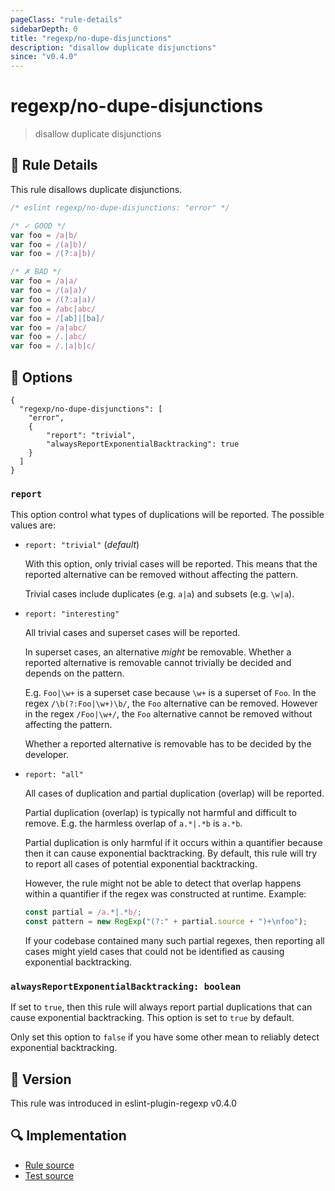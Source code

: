 ```yaml
---
pageClass: "rule-details"
sidebarDepth: 0
title: "regexp/no-dupe-disjunctions"
description: "disallow duplicate disjunctions"
since: "v0.4.0"
---
```

# regexp/no-dupe-disjunctions

> disallow duplicate disjunctions

## :book: Rule Details

This rule disallows duplicate disjunctions.

<eslint-code-block>

```js
/* eslint regexp/no-dupe-disjunctions: "error" */

/* ✓ GOOD */
var foo = /a|b/
var foo = /(a|b)/
var foo = /(?:a|b)/

/* ✗ BAD */
var foo = /a|a/
var foo = /(a|a)/
var foo = /(?:a|a)/
var foo = /abc|abc/
var foo = /[ab]|[ba]/
var foo = /a|abc/
var foo = /.|abc/
var foo = /.|a|b|c/
```

</eslint-code-block>

## :wrench: Options

```json5
{
  "regexp/no-dupe-disjunctions": [
    "error",
    {
        "report": "trivial",
        "alwaysReportExponentialBacktracking": true
    }
  ]
}
```

### `report`

This option control what types of duplications will be reported. The possible values are:

- `report: "trivial"` (_default_)

  With this option, only trivial cases will be reported. This means that the reported alternative can be removed without affecting the pattern.

  Trivial cases include duplicates (e.g. `a|a`) and subsets (e.g. `\w|a`).

- `report: "interesting"`

  All trivial cases and superset cases will be reported.

  In superset cases, an alternative _might_ be removable. Whether a reported alternative is removable cannot trivially be decided and depends on the pattern.

  E.g. `Foo|\w+` is a superset case because `\w+` is a superset of `Foo`. In the regex `/\b(?:Foo|\w+)\b/`, the `Foo` alternative can be removed. However in the regex `/Foo|\w+/`, the `Foo` alternative cannot be removed without affecting the pattern.

  Whether a reported alternative is removable has to be decided by the developer.

- `report: "all"`

  All cases of duplication and partial duplication (overlap) will be reported.

  Partial duplication (overlap) is typically not harmful and difficult to remove. E.g. the harmless overlap of `a.*|.*b` is `a.*b`.

  Partial duplication is only harmful if it occurs within a quantifier because then it can cause exponential backtracking. By default, this rule will try to report all cases of potential exponential backtracking.

  However, the rule might not be able to detect that overlap happens within a quantifier if the regex was constructed at runtime. Example:

  ```javascript
  const partial = /a.*|.*b/;
  const pattern = new RegExp("(?:" + partial.source + ")+\nfoo");
  ```

  If your codebase contained many such partial regexes, then reporting all cases might yield cases that could not be identified as causing exponential backtracking.

### `alwaysReportExponentialBacktracking: boolean`

If set to `true`, then this rule will always report partial duplications that can cause exponential backtracking. This option is set to `true` by default.

Only set this option to `false` if you have some other mean to reliably detect exponential backtracking.

## :rocket: Version

This rule was introduced in eslint-plugin-regexp v0.4.0

## :mag: Implementation

- [Rule source](https://github.com/ota-meshi/eslint-plugin-regexp/blob/master/lib/rules/no-dupe-disjunctions.ts)
- [Test source](https://github.com/ota-meshi/eslint-plugin-regexp/blob/master/tests/lib/rules/no-dupe-disjunctions.ts)
